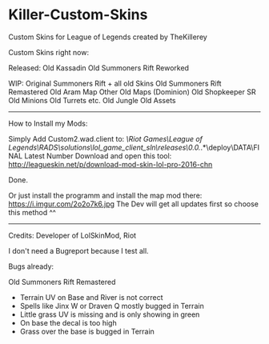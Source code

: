 # Killer-Custom-Skins
Custom Skins for League of Legends created by TheKillerey

Custom Skins right now:

Released:
Old Kassadin
Old Summoners Rift Reworked

WIP:
Original Summoners Rift + all old Skins
Old Summoners Rift Remastered
Old Aram Map
Other Old Maps (Dominion)
Old Shopkeeper SR
Old Minions
Old Turrets etc.
Old Jungle
Old Assets

----------------------------------------------------------------------------------------

How to Install my Mods:

Simply Add Custom2.wad.client to:  *\Riot Games\League of Legends\RADS\solutions\lol_game_client_sln\releases\0.0.*.*\deploy\DATA\FINAL
                                                                                                             Latest Number
Download and open this tool: http://leagueskin.net/p/download-mod-skin-lol-pro-2016-chn

Done.

Or just install the programm and install the map mod there: https://i.imgur.com/2o2o7k6.jpg
The Dev will get all updates first so choose this method ^^

----------------------------------------------------------------------------------------

Credits: Developer of LolSkinMod, Riot

I don't need a Bugreport because I test all.

Bugs already: 

Old Summoners Rift Remastered
- Terrain UV on Base and River is not correct
- Spells like Jinx W or Draven Q mostly bugged in Terrain
- Little grass UV is missing and is only showing in green
- On base the decal is too high
- Grass over the base is bugged in Terrain
